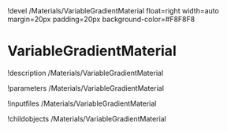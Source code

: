 <!-- MOOSE Object Documentation Stub: Remove this when content is added. -->!devel /Materials/VariableGradientMaterial float=right width=auto margin=20px padding=20px background-color=#F8F8F8


# VariableGradientMaterial
!description /Materials/VariableGradientMaterial

!parameters /Materials/VariableGradientMaterial

!inputfiles /Materials/VariableGradientMaterial

!childobjects /Materials/VariableGradientMaterial
